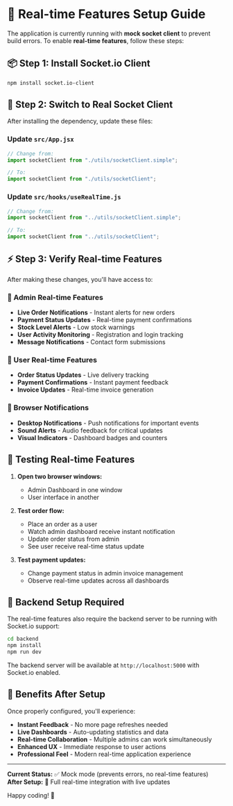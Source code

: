 # 🔄 Real-time Features Setup Guide

The application is currently running with **mock socket client** to prevent build errors. To enable **real-time features**, follow these steps:

## 📦 Step 1: Install Socket.io Client

```bash
npm install socket.io-client
```

## 🔧 Step 2: Switch to Real Socket Client

After installing the dependency, update these files:

### Update `src/App.jsx`

```javascript
// Change from:
import socketClient from "./utils/socketClient.simple";

// To:
import socketClient from "./utils/socketClient";
```

### Update `src/hooks/useRealTime.js`

```javascript
// Change from:
import socketClient from "../utils/socketClient.simple";

// To:
import socketClient from "../utils/socketClient";
```

## ⚡ Step 3: Verify Real-time Features

After making these changes, you'll have access to:

### 🎯 Admin Real-time Features

- **Live Order Notifications** - Instant alerts for new orders
- **Payment Status Updates** - Real-time payment confirmations
- **Stock Level Alerts** - Low stock warnings
- **User Activity Monitoring** - Registration and login tracking
- **Message Notifications** - Contact form submissions

### 👤 User Real-time Features

- **Order Status Updates** - Live delivery tracking
- **Payment Confirmations** - Instant payment feedback
- **Invoice Updates** - Real-time invoice generation

### 🔔 Browser Notifications

- **Desktop Notifications** - Push notifications for important events
- **Sound Alerts** - Audio feedback for critical updates
- **Visual Indicators** - Dashboard badges and counters

## 🧪 Testing Real-time Features

1. **Open two browser windows:**

   - Admin Dashboard in one window
   - User interface in another

2. **Test order flow:**

   - Place an order as a user
   - Watch admin dashboard receive instant notification
   - Update order status from admin
   - See user receive real-time status update

3. **Test payment updates:**
   - Change payment status in admin invoice management
   - Observe real-time updates across all dashboards

## 🔧 Backend Setup Required

The real-time features also require the backend server to be running with Socket.io support:

```bash
cd backend
npm install
npm run dev
```

The backend server will be available at `http://localhost:5000` with Socket.io enabled.

## 🎉 Benefits After Setup

Once properly configured, you'll experience:

- **Instant Feedback** - No more page refreshes needed
- **Live Dashboards** - Auto-updating statistics and data
- **Real-time Collaboration** - Multiple admins can work simultaneously
- **Enhanced UX** - Immediate response to user actions
- **Professional Feel** - Modern real-time application experience

---

**Current Status:** ✅ Mock mode (prevents errors, no real-time features)  
**After Setup:** 🚀 Full real-time integration with live updates

Happy coding! 🎉
